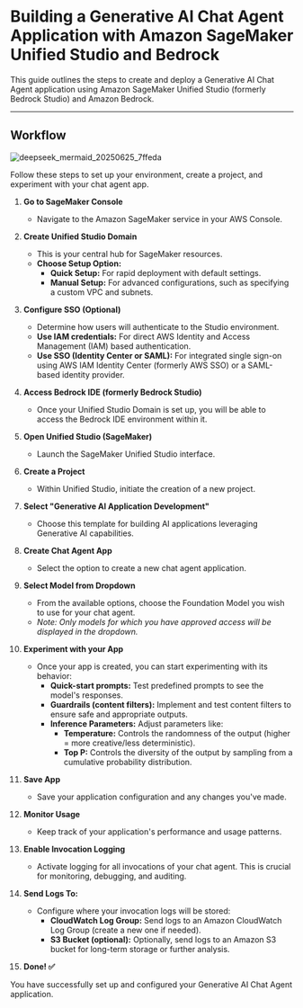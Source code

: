 # Building a Generative AI Chat Agent Application with Amazon SageMaker Unified Studio and Bedrock

This guide outlines the steps to create and deploy a Generative AI Chat Agent application using Amazon SageMaker Unified Studio (formerly Bedrock Studio) and Amazon Bedrock.

---

## Workflow
![deepseek_mermaid_20250625_7ffeda](https://github.com/user-attachments/assets/70726a33-1468-404a-bdf3-870e71ab58b3)



Follow these steps to set up your environment, create a project, and experiment with your chat agent app.

1.  **Go to SageMaker Console**
    * Navigate to the Amazon SageMaker service in your AWS Console.

2.  **Create Unified Studio Domain**
    * This is your central hub for SageMaker resources.
    * **Choose Setup Option:**
        * **Quick Setup:** For rapid deployment with default settings.
        * **Manual Setup:** For advanced configurations, such as specifying a custom VPC and subnets.

3.  **Configure SSO (Optional)**
    * Determine how users will authenticate to the Studio environment.
    * **Use IAM credentials:** For direct AWS Identity and Access Management (IAM) based authentication.
    * **Use SSO (Identity Center or SAML):** For integrated single sign-on using AWS IAM Identity Center (formerly AWS SSO) or a SAML-based identity provider.

4.  **Access Bedrock IDE (formerly Bedrock Studio)**
    * Once your Unified Studio Domain is set up, you will be able to access the Bedrock IDE environment within it.

5.  **Open Unified Studio (SageMaker)**
    * Launch the SageMaker Unified Studio interface.

6.  **Create a Project**
    * Within Unified Studio, initiate the creation of a new project.

7.  **Select "Generative AI Application Development"**
    * Choose this template for building AI applications leveraging Generative AI capabilities.

8.  **Create Chat Agent App**
    * Select the option to create a new chat agent application.

9.  **Select Model from Dropdown**
    * From the available options, choose the Foundation Model you wish to use for your chat agent.
    * *Note: Only models for which you have approved access will be displayed in the dropdown.*

10. **Experiment with your App**
    * Once your app is created, you can start experimenting with its behavior:
        * **Quick-start prompts:** Test predefined prompts to see the model's responses.
        * **Guardrails (content filters):** Implement and test content filters to ensure safe and appropriate outputs.
        * **Inference Parameters:** Adjust parameters like:
            * **Temperature:** Controls the randomness of the output (higher = more creative/less deterministic).
            * **Top P:** Controls the diversity of the output by sampling from a cumulative probability distribution.

11. **Save App**
    * Save your application configuration and any changes you've made.

12. **Monitor Usage**
    * Keep track of your application's performance and usage patterns.

13. **Enable Invocation Logging**
    * Activate logging for all invocations of your chat agent. This is crucial for monitoring, debugging, and auditing.

14. **Send Logs To:**
    * Configure where your invocation logs will be stored:
        * **CloudWatch Log Group:** Send logs to an Amazon CloudWatch Log Group (create a new one if needed).
        * **S3 Bucket (optional):** Optionally, send logs to an Amazon S3 bucket for long-term storage or further analysis.

15. **Done! ✅**

You have successfully set up and configured your Generative AI Chat Agent application.
